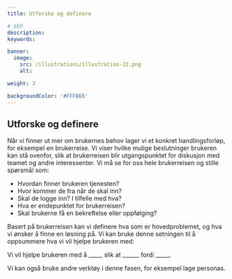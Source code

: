 ```yaml
---
title: Utforske og definere

# SEO
description:
keywords:

banner:
  image:
    src: /illustrations/illustration-22.png
    alt:

weight: 3

backgroundColor: '#FFFBE6'
---
```


## Utforske og definere
Når vi finner ut mer om brukernes behov lager vi et konkret handlingsforløp, for eksempel en brukerreise. 
Vi viser hvilke mulige beslutninger brukeren kan stå ovenfor, slik at brukerreisen blir utgangspunktet for diskusjon med teamet og andre interessenter.
Vi må se for oss hele brukerreisen og stille spørsmål som:  

- Hvordan finner brukeren tjenesten?
- Hvor kommer de fra når de skal inn?
- Skal de logge inn? I tilfelle med hva?
- Hva er endepunktet for brukerreisen?
- Skal brukerne få en bekreftelse eller oppfølging?  


Basert på brukerreisen kan vi definere hva som er hovedproblemet, og hva vi ønsker å finne en løsning på. Vi kan bruke denne setningen til å oppsummere hva vi vil hjelpe brukeren med:

Vi vil hjelpe brukeren med å _____ slik at ______ fordi _____.

Vi kan også bruke andre verktøy i denne fasen, for eksempel lage personas.